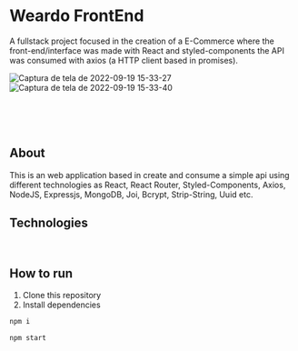 # Weardo FrontEnd

A fullstack project focused in the creation of a E-Commerce where the front-end/interface was made with React and styled-components the API was consumed with axios (a HTTP client based in promises).

![Captura de tela de 2022-09-19 15-33-27](https://user-images.githubusercontent.com/99501431/191090627-ab92bf84-8b66-4518-afbe-70ecf28e1752.png)
![Captura de tela de 2022-09-19 15-33-40](https://user-images.githubusercontent.com/99501431/191090652-400064df-3a84-4408-927f-e512c1ae6121.png)



 <p align="center">

   <br />
   <br />
   <br />
 </p>

## About

This is an web application based in create and consume a simple api using different technologies as React, React Router, Styled-Components, Axios, NodeJS, Expressjs, MongoDB, Joi, Bcrypt, Strip-String, Uuid etc.

## Technologies
<p>
  <img src="https://img.shields.io/badge/Express.js-000000?style=for-the-badge&logo=express&logoColor=white" alt=""/>
  <img src="https://img.shields.io/badge/json-5E5C5C?style=for-the-badge&logo=json&logoColor=white" alt=""/>
  <img src="https://img.shields.io/badge/JavaScript-323330?style=for-the-badge&logo=javascript&logoColor=F7DF1E" alt=""/>
  <img src="https://img.shields.io/badge/HTML5-E34F26?style=for-the-badge&logo=html5&logoColor=white" alt=""/>
  <img src="https://img.shields.io/badge/CSS3-1572B6?style=for-the-badge&logo=css3&logoColor=white" alt=""/>
  <img src="https://img.shields.io/badge/MongoDB-4EA94B?style=for-the-badge&logo=mongodb&logoColor=white" alt=""/>
  <img src="https://img.shields.io/badge/semantic%20ui%20react-35BDB2?style=for-the-badge&logo=semanticuireact&logoColor=white" alt=""/>
  <img src="https://img.shields.io/badge/React-20232A?style=for-the-badge&logo=react&logoColor=61DAFB" alt=""/>
  <img src="https://img.shields.io/badge/React_Router-CA4245?style=for-the-badge&logo=react-router&logoColor=white" alt=""/>
  <img src="https://img.shields.io/badge/styled--components-DB7093?style=for-the-badge&logo=styled-components&logoColor=white" alt=""/>
  <img src="https://img.shields.io/badge/Node.js-339933?style=for-the-badge&logo=nodedotjs&logoColor=white" alt=""/>
 </p>
 
 ## How to run

1. Clone this repository
2. Install dependencies 
```bash
npm i
```
```bash
npm start
```
